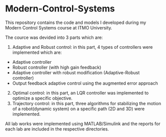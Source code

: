 # Modern-Control-Systems
This repository contains the code and models I developed during my Modern Control Systems course at ITMO University.

The cource was devided into 3 parts which are:
1. Adaptive and Robust control: in this part, 4 types of controllers were implemented which are:
  - Adaptive controller
  - Robust controller (with high gain feedback)
  - Adaptive controller with robust modification (Adaptive-Robust controller)
  - Output feedback adaptive control using the augmented error approach
2. Optimal control: in this part, an LQR controller was implemented to optimize a specific objective.
3. Trajectory control: in this part, three algorithms for stabilizing the motion of a robot(dynamic system) on a specific path (2D and 3D) were implemented.

All lab works were implemented using MATLAB/Simulink and the reports for each lab are included in the respective directories.
